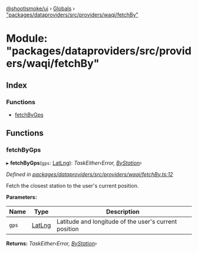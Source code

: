 [@shootismoke/ui](../README.md) › [Globals](../globals.md) › ["packages/dataproviders/src/providers/waqi/fetchBy"](_packages_dataproviders_src_providers_waqi_fetchby_.md)

# Module: "packages/dataproviders/src/providers/waqi/fetchBy"

## Index

### Functions

* [fetchByGps](_packages_dataproviders_src_providers_waqi_fetchby_.md#fetchbygps)

## Functions

###  fetchByGps

▸ **fetchByGps**(`gps`: [LatLng](../interfaces/_packages_dataproviders_src_types_.latlng.md)): *TaskEither‹Error, [ByStation](_packages_dataproviders_src_providers_aqicn_validation_.md#bystation)›*

*Defined in [packages/dataproviders/src/providers/waqi/fetchBy.ts:12](https://github.com/shootismoke/common/blob/af8195a/packages/dataproviders/src/providers/waqi/fetchBy.ts#L12)*

Fetch the closest station to the user's current position.

**Parameters:**

Name | Type | Description |
------ | ------ | ------ |
`gps` | [LatLng](../interfaces/_packages_dataproviders_src_types_.latlng.md) | Latitude and longitude of the user's current position  |

**Returns:** *TaskEither‹Error, [ByStation](_packages_dataproviders_src_providers_aqicn_validation_.md#bystation)›*
